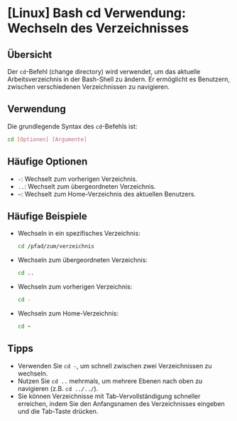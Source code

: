 # [Linux] Bash cd Verwendung: Wechseln des Verzeichnisses

## Übersicht
Der `cd`-Befehl (change directory) wird verwendet, um das aktuelle Arbeitsverzeichnis in der Bash-Shell zu ändern. Er ermöglicht es Benutzern, zwischen verschiedenen Verzeichnissen zu navigieren.

## Verwendung
Die grundlegende Syntax des `cd`-Befehls ist:

```bash
cd [Optionen] [Argumente]
```

## Häufige Optionen
- `-`: Wechselt zum vorherigen Verzeichnis.
- `..`: Wechselt zum übergeordneten Verzeichnis.
- `~`: Wechselt zum Home-Verzeichnis des aktuellen Benutzers.

## Häufige Beispiele
- Wechseln in ein spezifisches Verzeichnis:
  ```bash
  cd /pfad/zum/verzeichnis
  ```

- Wechseln zum übergeordneten Verzeichnis:
  ```bash
  cd ..
  ```

- Wechseln zum vorherigen Verzeichnis:
  ```bash
  cd -
  ```

- Wechseln zum Home-Verzeichnis:
  ```bash
  cd ~
  ```

## Tipps
- Verwenden Sie `cd -`, um schnell zwischen zwei Verzeichnissen zu wechseln.
- Nutzen Sie `cd ..` mehrmals, um mehrere Ebenen nach oben zu navigieren (z.B. `cd ../../`).
- Sie können Verzeichnisse mit Tab-Vervollständigung schneller erreichen, indem Sie den Anfangsnamen des Verzeichnisses eingeben und die Tab-Taste drücken.
